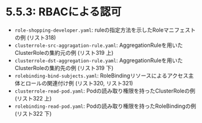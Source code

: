 # **5.5.3**: RBACによる認可

- `role-shopping-developer.yaml`: ruleの指定方法を示したRoleマニフェストの例 (リスト318)
- `clusterrole-src-aggragation-rule.yaml`: AggregationRuleを用いたClusterRoleの集約元の例 (リスト319 上)
- `clusterrole-dst-aggregation-rule.yaml`: AggregationRuleを用いたClusterRoleの集約先の例 (リスト319 下)
- `rolebinding-bind-subjects.yaml`: RoleBindingリソースによるアクセス主体とロールの関連付け例 (リスト320, リスト321)
- `clusterrole-read-pod.yaml`: Podの読み取り権限を持ったClusterRoleの例 (リスト322 上)
- `rolebinding-read-pod.yaml`: Podの読み取り権限を持ったRoleBindingの例 (リスト322 下)
